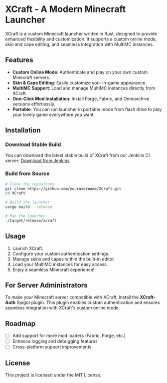 # XCraft - A Modern Minecraft Launcher

XCraft is a custom Minecraft launcher written in Rust, designed to provide enhanced flexibility and customization. It supports a custom online mode, skin and cape editing, and seamless integration with MultiMC instances.

## Features

- **Custom Online Mode**: Authenticate and play on your own custom Minecraft servers.
- **Skin & Cape Editing**: Easily customize your in-game appearance.
- **MultiMC Support**: Load and manage MultiMC instances directly from XCraft.
- **One-Click Mod Installation**: Install Forge, Fabric, and Omniarchive versions effortlessly.
- **Portable**: You can run launcher in portable mode from flash drive to play your lovely game everywhere you want.

## Installation

### Download Stable Build
You can download the latest stable build of XCraft from our Jenkins CI server:
[Download from Jenkins](https://jenkins.awain.net/job/XCraft/lastStableBuild/).

### Build from Source

```sh
# Clone the repository
git clone https://github.com/yourusername/XCraft.git
cd XCraft

# Build the launcher
cargo build --release

# Run the launcher
./target/release/xcraft
```

## Usage
1. Launch XCraft.
2. Configure your custom authentication settings.
3. Manage skins and capes within the built-in editor.
4. Load your MultiMC instances for easy access.
5. Enjoy a seamless Minecraft experience!

## For Server Administrators
To make your Minecraft server compatible with XCraft, install the **XCraft-Auth** Spigot plugin. This plugin enables custom authentication and ensures seamless integration with XCraft's custom online mode.

## Roadmap
- [ ] Add support for more mod loaders (Fabric, Forge, etc.)
- [ ] Enhance logging and debugging features
- [ ] Cross-platform support improvements

## License
This project is licensed under the MIT License.
